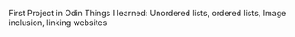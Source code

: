 First Project in Odin
Things I learned: Unordered lists, ordered lists, Image inclusion, linking websites

